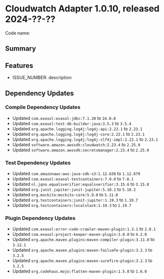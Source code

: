 # Cloudwatch Adapter 1.0.10, released 2024-??-??

Code name:

## Summary

## Features

* ISSUE_NUMBER: description

## Dependency Updates

### Compile Dependency Updates

* Updated `com.exasol:exasol-jdbc:7.1.20` to `24.0.0`
* Updated `com.exasol:test-db-builder-java:3.5.3` to `3.5.4`
* Updated `org.apache.logging.log4j:log4j-api:2.22.1` to `2.23.1`
* Updated `org.apache.logging.log4j:log4j-core:2.22.1` to `2.23.1`
* Updated `org.apache.logging.log4j:log4j-slf4j-impl:2.22.1` to `2.23.1`
* Updated `software.amazon.awssdk:cloudwatch:2.23.4` to `2.25.9`
* Updated `software.amazon.awssdk:secretsmanager:2.23.4` to `2.25.9`

### Test Dependency Updates

* Updated `com.amazonaws:aws-java-sdk-s3:1.12.638` to `1.12.679`
* Updated `com.exasol:exasol-testcontainers:7.0.0` to `7.0.1`
* Updated `nl.jqno.equalsverifier:equalsverifier:3.15.6` to `3.15.8`
* Updated `org.junit.jupiter:junit-jupiter:5.10.1` to `5.10.2`
* Updated `org.mockito:mockito-core:5.9.0` to `5.11.0`
* Updated `org.testcontainers:junit-jupiter:1.19.3` to `1.19.7`
* Updated `org.testcontainers:localstack:1.19.3` to `1.19.7`

### Plugin Dependency Updates

* Updated `com.exasol:error-code-crawler-maven-plugin:1.3.1` to `2.0.1`
* Updated `com.exasol:project-keeper-maven-plugin:3.0.0` to `4.2.0`
* Updated `org.apache.maven.plugins:maven-compiler-plugin:3.11.0` to `3.12.1`
* Updated `org.apache.maven.plugins:maven-failsafe-plugin:3.2.3` to `3.2.5`
* Updated `org.apache.maven.plugins:maven-surefire-plugin:3.2.3` to `3.2.5`
* Updated `org.codehaus.mojo:flatten-maven-plugin:1.5.0` to `1.6.0`
